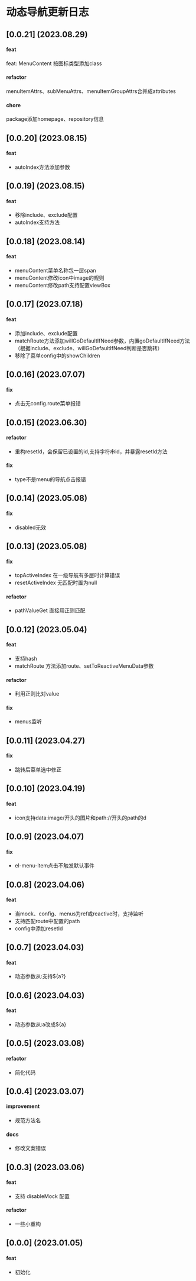 # 动态导航更新日志

## [0.0.21] (2023.08.29)
#### feat
feat: MenuContent 按图标类型添加class

#### refactor
menuItemAttrs、subMenuAttrs、menuItemGroupAttrs合并成attributes

#### chore
package添加homepage、repository信息

## [0.0.20] (2023.08.15)
#### feat
- autoIndex方法添加参数

## [0.0.19] (2023.08.15)
#### feat
- 移除include、exclude配置
- autoIndex支持方法

## [0.0.18] (2023.08.14)
#### feat
- menuContent菜单名称包一层span
- menuContent修改icon中image的规则
- menuContent修改path支持配置viewBox

## [0.0.17] (2023.07.18)
#### feat
- 添加include、exclude配置
- matchRoute方法添加willGoDefaultIfNeed参数，内置goDefaultIfNeed方法（根据include、exclude、willGoDefaultIfNeed判断是否跳转）
- 移除了菜单config中的showChildren


## [0.0.16] (2023.07.07)
#### fix
- 点击无config.route菜单报错

## [0.0.15] (2023.06.30)
#### refactor
- 重构resetId，会保留已设置的id,支持字符串id，并暴露resetId方法

#### fix
- type不是menu的导航点击报错

## [0.0.14] (2023.05.08)
#### fix
- disabled无效

## [0.0.13] (2023.05.08)
#### fix
- topActiveIndex 在一级导航有多层时计算错误
- resetActiveIndex 无匹配时置为null

#### refactor
- pathValueGet 直接用正则匹配

## [0.0.12] (2023.05.04)

#### feat
- 支持hash
- matchRoute 方法添加route、setToReactiveMenuData参数

#### refactor
- 利用正则比对value

#### fix
- menus监听

## [0.0.11] (2023.04.27)
#### fix
- 跳转后菜单选中修正

## [0.0.10] (2023.04.19)
#### feat
- icon支持data:image/开头的图片和path://开头的path的d

## [0.0.9] (2023.04.07)
#### fix
- el-menu-item点击不触发默认事件

## [0.0.8] (2023.04.06)
#### feat
- 当mock、config、menus为ref或reactive时，支持监听
- 支持匹配route中配置的path
- config中添加resetId

## [0.0.7] (2023.04.03)
#### feat
- 动态参数从:支持${a?}

## [0.0.6] (2023.04.03)
#### feat
- 动态参数从:a改成${a}

## [0.0.5] (2023.03.08)
#### refactor
- 简化代码

## [0.0.4] (2023.03.07)
#### improvement
- 规范方法名
#### docs
- 修改文案错误

## [0.0.3] (2023.03.06)
#### feat
- 支持 disableMock 配置
#### refactor
- 一些小重构

## [0.0.0] (2023.01.05)
#### feat
- 初始化
